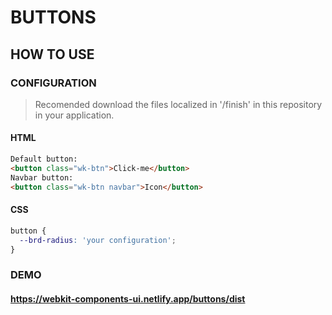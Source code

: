 # BUTTONS

## HOW TO USE

### CONFIGURATION

> Recomended download the files localized in '/finish' in this repository in your application.

#### HTML

```html
Default button:
<button class="wk-btn">Click-me</button>
Navbar button: 
<button class="wk-btn navbar">Icon</button>
```

#### CSS

```css
button {
  --brd-radius: 'your configuration';
}
```

### DEMO

#### <https://webkit-components-ui.netlify.app/buttons/dist>
